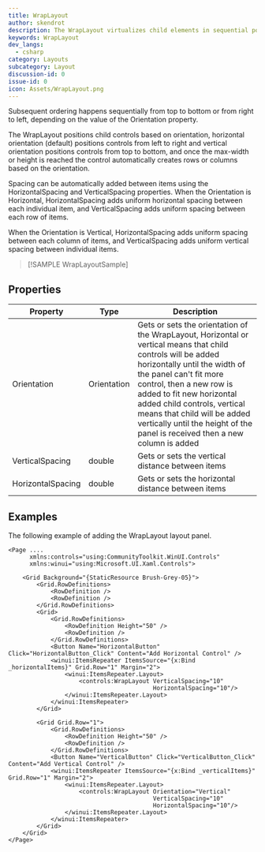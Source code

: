 ```yaml
---
title: WrapLayout
author: skendrot
description: The WrapLayout virtualizes child elements in sequential position from left to right, breaking content to the next line at the edge of the containing box.
keywords: WrapLayout
dev_langs:
  - csharp
category: Layouts
subcategory: Layout
discussion-id: 0
issue-id: 0
icon: Assets/WrapLayout.png
---
```


Subsequent ordering happens sequentially from top to bottom or from right to left, depending on the value of the Orientation property.

The WrapLayout positions child controls based on orientation, horizontal orientation (default) positions controls from left to right and vertical orientation positions controls from top to bottom, and once the max-width or height is reached the control automatically creates rows or columns based on the orientation.

Spacing can be automatically added between items using the HorizontalSpacing and VerticalSpacing properties. When the Orientation is Horizontal, HorizontalSpacing adds uniform horizontal spacing between each individual item, and VerticalSpacing adds uniform spacing between each row of items.

When the Orientation is Vertical, HorizontalSpacing adds uniform spacing between each column of items, and VerticalSpacing adds uniform vertical spacing between individual items.

> [!SAMPLE WrapLayoutSample]

## Properties

| Property | Type | Description |
| -- | -- | -- |
| Orientation | Orientation | Gets or sets the orientation of the WrapLayout, Horizontal or vertical means that child controls will be added horizontally until the width of the panel can't fit more control, then a new row is added to fit new horizontal added child controls, vertical means that child will be added vertically until the height of the panel is received then a new column is added |
| VerticalSpacing | double  | Gets or sets the vertical distance between items |
| HorizontalSpacing | double  | Gets or sets the horizontal distance between items |

## Examples

The following example of adding the WrapLayout layout panel.

```xaml
<Page ....
      xmlns:controls="using:CommunityToolkit.WinUI.Controls"
      xmlns:winui="using:Microsoft.UI.Xaml.Controls">

    <Grid Background="{StaticResource Brush-Grey-05}">
        <Grid.RowDefinitions>
            <RowDefinition />
            <RowDefinition />
        </Grid.RowDefinitions>
        <Grid>
            <Grid.RowDefinitions>
                <RowDefinition Height="50" />
                <RowDefinition />
            </Grid.RowDefinitions>
            <Button Name="HorizontalButton" Click="HorizontalButton_Click" Content="Add Horizontal Control" />
            <winui:ItemsRepeater ItemsSource="{x:Bind _horizontalItems}" Grid.Row="1" Margin="2">
                <winui:ItemsRepeater.Layout>
                    <controls:WrapLayout VerticalSpacing="10"
                                         HorizontalSpacing="10"/>
                </winui:ItemsRepeater.Layout>
            </winui:ItemsRepeater>
        </Grid>

        <Grid Grid.Row="1">
            <Grid.RowDefinitions>
                <RowDefinition Height="50" />
                <RowDefinition />
            </Grid.RowDefinitions>
            <Button Name="VerticalButton" Click="VerticalButton_Click" Content="Add Vertical Control" />
            <winui:ItemsRepeater ItemsSource="{x:Bind _verticalItems}" Grid.Row="1" Margin="2">
                <winui:ItemsRepeater.Layout>
                    <controls:WrapLayout Orientation="Vertical" 
                                         VerticalSpacing="10"
                                         HorizontalSpacing="10"/>
                </winui:ItemsRepeater.Layout>
            </winui:ItemsRepeater>
        </Grid>
    </Grid>
</Page>
```
